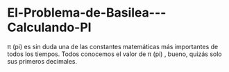 # El-Problema-de-Basilea---Calculando-PI
π (pi) es sin duda una de las constantes matemáticas más importantes de todos los tiempos. Todos conocemos el valor de π (pi) , bueno, quizás solo sus primeros decimales.
